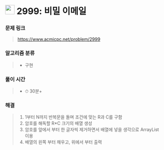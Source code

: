 # <img src="https://static.solved.ac/tier_small/5.svg" width=30> 2999: 비밀 이메일

### 문제 링크
> https://www.acmicpc.net/problem/2999

### 알고리즘 분류
>- 구현

### 풀이 시간
>- ⏱ 30분+

### 해결
> 1. 1부터 N까지 반복문을 돌며 조건에 맞는 R과 C를 구함
> 2. 암호를 해독할 R*C 크기의 배열 생성
> 3. 암호를 앞에서 부터 한 글자씩 제거하면서 배열에 넣을 생각으로 ArrayList 이용
> 4. 배열의 왼쪽 부터 채우고, 위에서 부터 출력 
